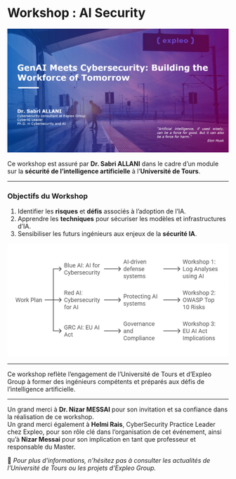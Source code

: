 # Workshop : AI Security

![AI Security](img2.png)

Ce workshop est assuré par **Dr. Sabri ALLANI** dans le cadre d’un module sur la **sécurité de l’intelligence artificielle** à l’**Université de Tours**.

---

### Objectifs du Workshop
1. Identifier les **risques** et **défis** associés à l’adoption de l’IA.
2. Apprendre les **techniques** pour sécuriser les modèles et infrastructures d’IA.
3. Sensibiliser les futurs ingénieurs aux enjeux de la **sécurité IA**.

![Work Plan](Img3.png)

---

Ce workshop reflète l’engagement de l’Université de Tours et d’Expleo Group à former des ingénieurs compétents et préparés aux défis de l’intelligence artificielle.

---

Un grand merci à **Dr. Nizar MESSAI** pour son invitation et sa confiance dans la réalisation de ce workshop.  
Un grand merci également à **Helmi Rais**, CyberSecurity Practice Leader chez Expleo, pour son rôle clé dans l’organisation de cet événement, ainsi qu’à **Nizar Messai** pour son implication en tant que professeur et responsable du Master.

📌 *Pour plus d'informations, n'hésitez pas à consulter les actualités de l'Université de Tours ou les projets d'Expleo Group.*
